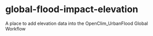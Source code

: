 # global-flood-impact-elevation
A place to add elevation data into the OpenClim_UrbanFlood Global Workflow
